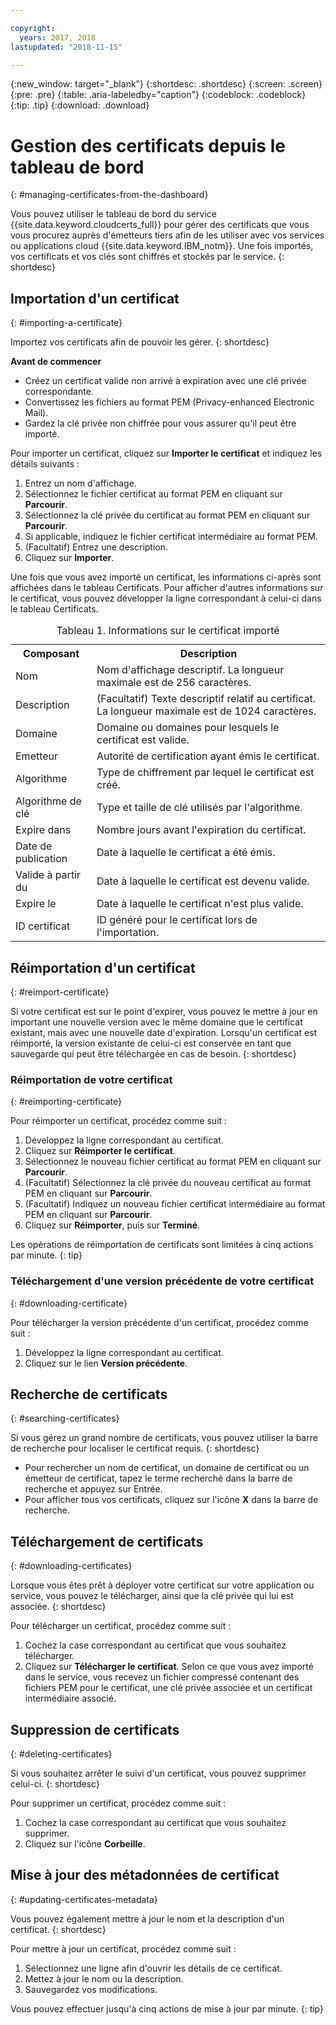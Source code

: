```yaml
---

copyright:
  years: 2017, 2018
lastupdated: "2018-11-15"

---
```

{:new_window: target="_blank"}
{:shortdesc: .shortdesc}
{:screen: .screen}
{:pre: .pre}
{:table: .aria-labeledby="caption"}
{:codeblock: .codeblock}
{:tip: .tip}
{:download: .download}

# Gestion des certificats depuis le tableau de bord
{: #managing-certificates-from-the-dashboard}

Vous pouvez utiliser le tableau de bord du service {{site.data.keyword.cloudcerts_full}} pour gérer des certificats que vous vous procurez auprès d'émetteurs tiers afin de les utiliser avec vos services ou applications cloud {{site.data.keyword.IBM_notm}}. Une fois importés, vos certificats et vos clés sont chiffrés et stockés par le service.
{: shortdesc}

## Importation d'un certificat
{: #importing-a-certificate}

Importez vos certificats afin de pouvoir les gérer.
{: shortdesc}

**Avant de commencer**

* Créez un certificat valide non arrivé à expiration avec une clé privée correspondante.
* Convertissez les fichiers au format PEM (Privacy-enhanced Electronic Mail).
* Gardez la clé privée non chiffrée pour vous assurer qu'il peut être importé.

Pour importer un certificat, cliquez sur **Importer le certificat** et indiquez les détails suivants :

1. Entrez un nom d'affichage.
2. Sélectionnez le fichier certificat au format PEM en cliquant sur **Parcourir**.
3. Sélectionnez la clé privée du certificat au format PEM en cliquant sur **Parcourir**.
4. Si applicable, indiquez le fichier certificat intermédiaire au format PEM.
5. (Facultatif) Entrez une description.
6. Cliquez sur **Importer**.

Une fois que vous avez importé un certificat, les informations ci-après sont affichées dans le tableau Certificats. Pour afficher d'autres informations sur le certificat, vous pouvez développer la ligne correspondant à celui-ci dans le tableau Certificats. 

<table>
<caption> Tableau 1. Informations sur le certificat importé </caption>
  <tr>
    <th> Composant </th>
    <th> Description </th>
  </tr>
  <tr>
    <td>Nom</td>
    <td>Nom d'affichage descriptif. La longueur maximale est de 256 caractères. </td>
  </tr>
  <tr>
    <td>Description</td>
    <td>(Facultatif) Texte descriptif relatif au certificat. La longueur maximale est de 1024 caractères.</td>
  </tr>
  <tr>
    <td>Domaine</td>
    <td>Domaine ou domaines pour lesquels le certificat est valide. </td>
  </tr>
  <tr>
    <td>Emetteur</td>
    <td>Autorité de certification ayant émis le certificat.</td>
  </tr>
  <tr>
    <td>Algorithme</td>
    <td>Type de chiffrement par lequel le certificat est créé. </td>
  </tr>
  <tr>
    <td>Algorithme de clé</td>
    <td>Type et taille de clé utilisés par l'algorithme. </td>
  </tr>
  <tr>
    <td>Expire dans </td>
    <td>Nombre jours avant l'expiration du certificat. </td>
  </tr>
  <tr>
    <td>Date de publication</td>
    <td>Date à laquelle le certificat a été émis. </td>
  </tr>
  <tr>
    <td>Valide à partir du</td>
    <td>Date à laquelle le certificat est devenu valide. </td>
  </tr>
  <tr>
    <td>Expire le</td>
    <td>Date à laquelle le certificat n'est plus valide. </td>
  </tr>
  <tr>
    <td>ID certificat</td>
    <td>ID généré pour le certificat lors de l'importation. </td>
  </tr>
</table>

## Réimportation d'un certificat
{: #reimport-certificate}

Si votre certificat est sur le point d'expirer, vous pouvez le mettre à jour en important une nouvelle version avec le même domaine que le certificat existant, mais avec une nouvelle date d'expiration. Lorsqu'un certificat est réimporté, la version existante de celui-ci est conservée en tant que sauvegarde qui peut être téléchargée en cas de besoin.
{: shortdesc}

### Réimportation de votre certificat
{: #reimporting-certificate}

Pour réimporter un certificat, procédez comme suit :

1. Développez la ligne correspondant au certificat. 
2. Cliquez sur **Réimporter le certificat**.
3. Sélectionnez le nouveau fichier certificat au format PEM en cliquant sur **Parcourir**.
4. (Facultatif) Sélectionnez la clé privée du nouveau certificat au format PEM en cliquant sur **Parcourir**.
5. (Facultatif) Indiquez un nouveau fichier certificat intermédiaire au format PEM en cliquant sur **Parcourir**.
6. Cliquez sur **Réimporter**, puis sur **Terminé**.

Les opérations de réimportation de certificats sont limitées à cinq actions par minute.
{: tip}

### Téléchargement d'une version précédente de votre certificat
{: #downloading-certificate}

Pour télécharger la version précédente d'un certificat, procédez comme suit :

1. Développez la ligne correspondant au certificat. 
2. Cliquez sur le lien **Version précédente**. 

## Recherche de certificats
{: #searching-certificates}

Si vous gérez un grand nombre de certificats, vous pouvez utiliser la barre de recherche pour localiser le certificat requis.
{: shortdesc}

* Pour rechercher un nom de certificat, un domaine de certificat ou un émetteur de certificat, tapez le terme recherché dans la barre de recherche et appuyez sur Entrée.
* Pour afficher tous vos certificats, cliquez sur l'icône **X** dans la barre de recherche.

## Téléchargement de certificats
{: #downloading-certificates}

Lorsque vous êtes prêt à déployer votre certificat sur votre application ou service, vous pouvez le télécharger, ainsi que la clé privée qui lui est associée.
{: shortdesc}

Pour télécharger un certificat, procédez comme suit :

1. Cochez la case correspondant au certificat que vous souhaitez télécharger.
2. Cliquez sur **Télécharger le certificat**. Selon ce que vous avez importé dans le service, vous recevez un fichier compressé contenant des fichiers PEM pour le certificat, une clé privée associée et un certificat intermédiaire associé.

## Suppression de certificats
{: #deleting-certificates}

Si vous souhaitez arrêter le suivi d'un certificat, vous pouvez supprimer celui-ci.
{: shortdesc}  

Pour supprimer un certificat, procédez comme suit :

1. Cochez la case correspondant au certificat que vous souhaitez supprimer.
2. Cliquez sur l'icône **Corbeille**.

## Mise à jour des métadonnées de certificat
{: #updating-certificates-metadata}

Vous pouvez également mettre à jour le nom et la description d'un certificat.
{: shortdesc}

Pour mettre à jour un certificat, procédez comme suit :

1. Sélectionnez une ligne afin d'ouvrir les détails de ce certificat.
2. Mettez à jour le nom ou la description.
3. Sauvegardez vos modifications.

Vous pouvez effectuer jusqu'à cinq actions de mise à jour par minute.
{: tip}
